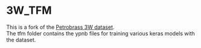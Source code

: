 # 3W_TFM
This is a fork of the [Petrobrass 3W dataset](README_original.md).  
The tfm folder contains the ypnb files for training various keras models with the dataset.
